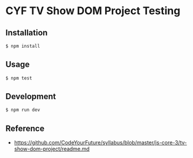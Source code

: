 # CYF TV Show DOM Project Testing

## Installation

```bash
$ npm install
```

## Usage

```bash
$ npm test
```

## Development

```bash
$ npm run dev
```

## Reference

- https://github.com/CodeYourFuture/syllabus/blob/master/js-core-3/tv-show-dom-project/readme.md
